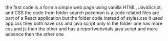 the first code is a form a simple web page using vanilla HTML, JavaScript, and CSS the code from folder search pokemon is a code  related files are part of a React application but the folder code instead of styles.css it used app.css they both have css and java script only in the folder one has more css and js then the other and has a reportwebvitals java script and more advance then the other one
